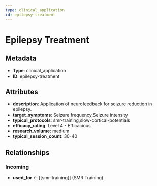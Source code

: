 ```yaml
---
type: clinical_application
id: epilepsy-treatment
---
```


# Epilepsy Treatment

## Metadata

- **Type**: clinical_application
- **ID**: epilepsy-treatment

## Attributes

- **description**: Application of neurofeedback for seizure reduction in epilepsy.
- **target_symptoms**: Seizure frequency,Seizure intensity
- **typical_protocols**: smr-training,slow-cortical-potentials
- **efficacy_rating**: Level 4 - Efficacious
- **research_volume**: medium
- **typical_session_count**: 30-40

## Relationships

### Incoming

- **used_for** ← [[smr-training]] (SMR Training)


